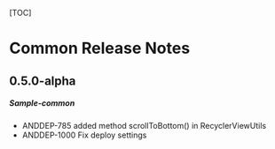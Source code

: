 [TOC]
# Common Release Notes
## 0.5.0-alpha
##### Sample-common
* ANDDEP-785 added method scrollToBottom() in RecyclerViewUtils
* ANDDEP-1000 Fix deploy settings